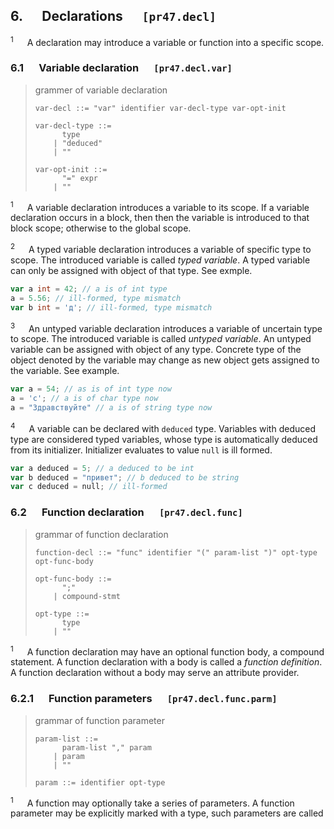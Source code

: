 ## 6. &emsp; Declarations &emsp; `[pr47.decl]`

<sup>1</sup> &emsp; A declaration may introduce a variable or function into a specific scope.

### 6.1 &emsp; Variable declaration &emsp; `[pr47.decl.var]`

> grammer of variable declaration
>
> ```plaintext
> var-decl ::= "var" identifier var-decl-type var-opt-init
>
> var-decl-type ::=
>       type
>     | "deduced"
>     | ""
>
> var-opt-init ::=
>       "=" expr
>     | ""
> ```

<sup>1</sup> &emsp; A variable declaration introduces a variable to its scope. If a variable declaration occurs in a block, then then the variable is introduced to that block scope; otherwise to the global scope.

<sup>2</sup> &emsp; A typed variable declaration introduces a variable of specific type to scope. The introduced variable is called *typed variable*. A typed variable can only be assigned with object of that type. See exmple.

```go
var a int = 42; // a is of int type
a = 5.56; // ill-formed, type mismatch
var b int = 'д'; // ill-formed, type mismatch
```

<sup>3</sup> &emsp; An untyped variable declaration introduces a variable of uncertain type to scope. The introduced variable is called *untyped variable*. An untyped variable can be assigned with object of any type. Concrete type of the object denoted by the variable may change as new object gets assigned to the variable. See example.

```go
var a = 54; // as is of int type now
a = 'c'; // a is of char type now
a = "Здравствуйте" // a is of string type now
```

<sup>4</sup> &emsp; A variable can be declared with `deduced` type. Variables with deduced type are considered typed variables, whose type is automatically deduced from its initializer. Initializer evaluates to value `null` is ill formed.

```go
var a deduced = 5; // a deduced to be int
var b deduced = "привет"; // b deduced to be string
var c deduced = null; // ill-formed
```

### 6.2 &emsp; Function declaration &emsp; `[pr47.decl.func]`

> grammar of function declaration
> 
> ```plaintext
> function-decl ::= "func" identifier "(" param-list ")" opt-type opt-func-body
> 
> opt-func-body ::= 
>       ";"
>     | compound-stmt
> 
> opt-type ::=
>       type
>     | ""
> ```

<sup>1</sup> &emsp; A function declaration may have an optional function body, a compound statement. A function declaration with a body is called a *function definition*. A function declaration without a body may serve an attribute provider.

### 6.2.1 &emsp; Function parameters &emsp; `[pr47.decl.func.parm]`

> grammar of function parameter
>
> ```plaintext
> param-list ::= 
>       param-list "," param
>     | param
>     | ""
>
> param ::= identifier opt-type
> ```

<sup>1</sup> &emsp; A function may optionally take a series of parameters. A function parameter may be explicitly marked with a type, such parameters are called 
